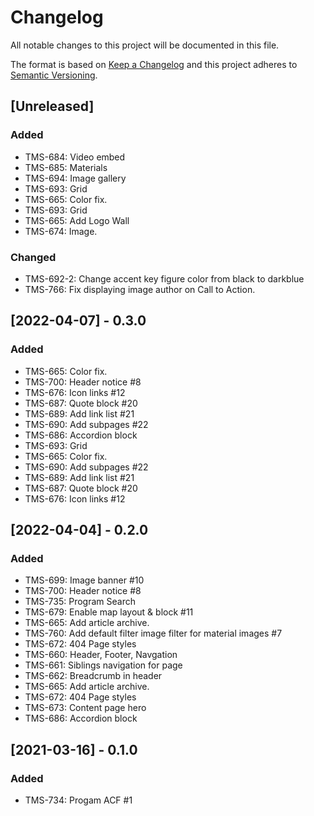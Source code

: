 # Changelog

All notable changes to this project will be documented in this file.

The format is based on [Keep a Changelog](http://keepachangelog.com/en/1.0.0/)
and this project adheres to [Semantic Versioning](http://semver.org/spec/v2.0.0.html).

## [Unreleased]

### Added
- TMS-684: Video embed
- TMS-685: Materials
- TMS-694: Image gallery
- TMS-693: Grid
- TMS-665: Color fix.
- TMS-693: Grid
- TMS-665: Add Logo Wall
- TMS-674: Image.

### Changed

- TMS-692-2: Change accent key figure color from black to darkblue
- TMS-766: Fix displaying image author on Call to Action.

## [2022-04-07] - 0.3.0

### Added

- TMS-665: Color fix.
- TMS-700: Header notice #8
- TMS-676: Icon links #12
- TMS-687: Quote block #20
- TMS-689: Add link list #21
- TMS-690: Add subpages #22
- TMS-686: Accordion block
- TMS-693: Grid
- TMS-665: Color fix.
- TMS-690: Add subpages #22
- TMS-689: Add link list #21
- TMS-687: Quote block #20
- TMS-676: Icon links #12

## [2022-04-04] - 0.2.0

### Added

- TMS-699: Image banner #10
- TMS-700: Header notice #8
- TMS-735: Program Search
- TMS-679: Enable map layout & block #11
- TMS-665: Add article archive.
- TMS-760: Add default filter image filter for material images #7
- TMS-672: 404 Page styles
- TMS-660: Header, Footer, Navgation
- TMS-661: Siblings navigation for page
- TMS-662: Breadcrumb in header
- TMS-665: Add article archive.
- TMS-672: 404 Page styles
- TMS-673: Content page hero
- TMS-686: Accordion block

## [2021-03-16] - 0.1.0

### Added

- TMS-734: Progam ACF #1
